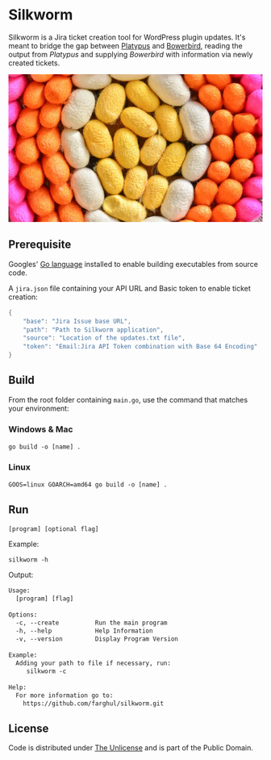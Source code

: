 # Silkworm

Silkworm is a Jira ticket creation tool for WordPress plugin updates. It's meant to bridge the gap between [Platypus](https://github.com/farghul/platypus.git) and [Bowerbird](https://github.com/farghul/bowerbird.git), reading the output from *Platypus* and supplying *Bowerbird* with information via newly created tickets.

![Silkworm](cocoons.webp)

## Prerequisite

Googles' [Go language](https://go.dev) installed to enable building executables from source code.

A `jira.json` file containing your API URL and Basic token to enable ticket creation:

``` go
{
    "base": "Jira Issue base URL",
    "path": "Path to Silkworm application",
    "source": "Location of the updates.txt file",
    "token": "Email:Jira API Token combination with Base 64 Encoding"
}
```

## Build

From the root folder containing `main.go`, use the command that matches your environment:

### Windows & Mac

``` console
go build -o [name] .
```

### Linux

```console
GOOS=linux GOARCH=amd64 go build -o [name] .
```

## Run

```console
[program] [optional flag]
```

Example:

```console
silkworm -h
```

Output:

```console
Usage: 
  [program] [flag]
 
Options:
  -c, --create          Run the main program
  -h, --help            Help Information
  -v, --version         Display Program Version
 
Example: 
  Adding your path to file if necessary, run:
     silkworm -c
 
Help: 
  For more information go to:
    https://github.com/farghul/silkworm.git

```

## License

Code is distributed under [The Unlicense](https://github.com/farghul/silkworm/blob/main/LICENSE.md) and is part of the Public Domain.

